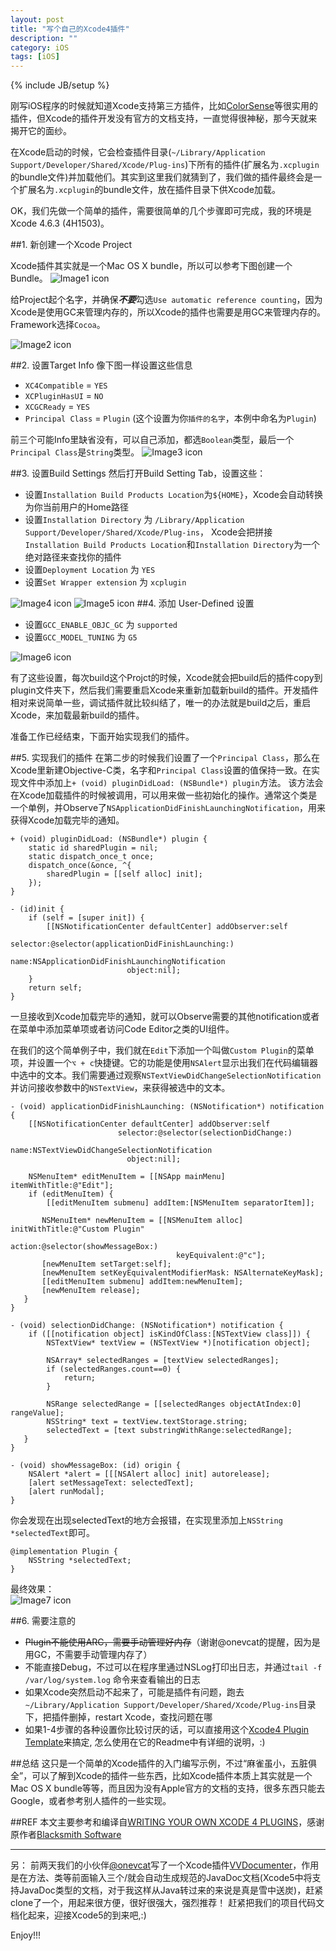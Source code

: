 ```yaml
---
layout: post
title: "写个自己的Xcode4插件"
description: ""
category: iOS
tags: [iOS]
---
```

{% include JB/setup %}

刚写iOS程序的时候就知道Xcode支持第三方插件，比如[ColorSense](https://github.com/omz/ColorSense-for-Xcode)等很实用的插件，但Xcode的插件开发没有官方的文档支持，一直觉得很神秘，那今天就来揭开它的面纱。

在Xcode启动的时候，它会检查插件目录(`~/Library/Application Support/Developer/Shared/Xcode/Plug-ins`)下所有的插件(扩展名为`.xcplugin`的bundle文件)并加载他们。其实到这里我们就猜到了，我们做的插件最终会是一个扩展名为`.xcplugin`的bundle文件，放在插件目录下供Xcode加载。

OK，我们先做一个简单的插件，需要很简单的几个步骤即可完成，我的环境是Xcode 4.6.3 (4H1503)。

##1. 新创建一个Xcode Project

Xcode插件其实就是一个Mac OS X bundle，所以可以参考下图创建一个Bundle。
![Image1 icon](/assets/resources/xcode_plugin_1.png)

给Project起个名字，并确保***不要***勾选`Use automatic reference counting`，因为Xcode是使用GC来管理内存的，所以Xcode的插件也需要是用GC来管理内存的。Framework选择`Cocoa`。

![Image2 icon](/assets/resources/xcode_plugin_2.png)


##2. 设置Target Info
像下图一样设置这些信息

* `XC4Compatible` = `YES`
* `XCPluginHasUI` = `NO`
* `XCGCReady` = `YES`
* `Principal Class` = `Plugin`  (这个设置为你`插件的名字`，本例中命名为`Plugin`)

前三个可能Info里缺省没有，可以自己添加，都选`Boolean`类型，最后一个`Principal Class`是`String`类型。
![Image3 icon](/assets/resources/xcode_plugin_3.png)

##3. 设置Build Settings
然后打开Build Setting Tab，设置这些：

* 设置`Installation Build Products Location`为`${HOME}`，Xcode会自动转换为你当前用户的Home路径
* 设置`Installation Directory` 为 `/Library/Application Support/Developer/Shared/Xcode/Plug-ins`， Xcode会把拼接`Installation Build Products Location`和`Installation Directory`为一个绝对路径来查找你的插件
* 设置`Deployment Location` 为 `YES`
* 设置`Set Wrapper extension` 为 `xcplugin`

![Image4 icon](/assets/resources/xcode_plugin_4.png)
![Image5 icon](/assets/resources/xcode_plugin_5.png)
##4. 添加 User-Defined 设置

* 设置`GCC_ENABLE_OBJC_GC` 为 `supported`
* 设置`GCC_MODEL_TUNING` 为 `G5`

![Image6 icon](/assets/resources/xcode_plugin_6.png)

有了这些设置，每次build这个Projct的时候，Xcode就会把build后的插件copy到plugin文件夹下，然后我们需要重启Xcode来重新加载新build的插件。开发插件相对来说简单一些，调试插件就比较纠结了，唯一的办法就是build之后，重启Xcode，来加载最新build的插件。

准备工作已经结束，下面开始实现我们的插件。

##5. 实现我们的插件
在第二步的时候我们设置了一个`Principal Class`，那么在Xcode里新建Objective-C类，名字和`Principal Class`设置的值保持一致。在实现文件中添加上`+ (void) pluginDidLoad: (NSBundle*) plugin`方法。 该方法会在Xcode加载插件的时候被调用，可以用来做一些初始化的操作。通常这个类是一个单例，并Observe了`NSApplicationDidFinishLaunchingNotification`，用来获得Xcode加载完毕的通知。

	+ (void) pluginDidLoad: (NSBundle*) plugin {
		static id sharedPlugin = nil;
		static dispatch_once_t once;
		dispatch_once(&once, ^{
			sharedPlugin = [[self alloc] init];
		});
	}
	
	- (id)init {
		if (self = [super init]) {
			[[NSNotificationCenter defaultCenter] addObserver:self 
	                        selector:@selector(applicationDidFinishLaunching:) 
	                            name:NSApplicationDidFinishLaunchingNotification 
	                          object:nil];
		}
		return self;
	}


一旦接收到Xcode加载完毕的通知，就可以Observe需要的其他notification或者在菜单中添加菜单项或者访问Code Editor之类的UI组件。

在我们的这个简单例子中，我们就在`Edit`下添加一个叫做`Custom Plugin`的菜单项，并设置一个`⌥ + c`快捷键。它的功能是使用`NSAlert`显示出我们在代码编辑器中选中的文本。我们需要通过观察`NSTextViewDidChangeSelectionNotification`并访问接收参数中的`NSTextView`，来获得被选中的文本。

	- (void) applicationDidFinishLaunching: (NSNotification*) notification {
	    [[NSNotificationCenter defaultCenter] addObserver:self 
	                        selector:@selector(selectionDidChange:) 
	                            name:NSTextViewDidChangeSelectionNotification 
	                          object:nil];
	
	    NSMenuItem* editMenuItem = [[NSApp mainMenu] itemWithTitle:@"Edit"];
	    if (editMenuItem) {
	        [[editMenuItem submenu] addItem:[NSMenuItem separatorItem]];
	
	       NSMenuItem* newMenuItem = [[NSMenuItem alloc] initWithTitle:@"Custom Plugin" 
	                                            action:@selector(showMessageBox:) 
	                                     keyEquivalent:@"c"];
	       [newMenuItem setTarget:self];
	       [newMenuItem setKeyEquivalentModifierMask: NSAlternateKeyMask];
	       [[editMenuItem submenu] addItem:newMenuItem];
	       [newMenuItem release];
	   }
	}
	
	- (void) selectionDidChange: (NSNotification*) notification {
	    if ([[notification object] isKindOfClass:[NSTextView class]]) {
	        NSTextView* textView = (NSTextView *)[notification object];
	
	        NSArray* selectedRanges = [textView selectedRanges];
	        if (selectedRanges.count==0) {
	            return;
	        }
	
	        NSRange selectedRange = [[selectedRanges objectAtIndex:0] rangeValue];
	        NSString* text = textView.textStorage.string;
	        selectedText = [text substringWithRange:selectedRange];
	   }
	}
	
	- (void) showMessageBox: (id) origin {
	    NSAlert *alert = [[[NSAlert alloc] init] autorelease];
	    [alert setMessageText: selectedText];
	    [alert runModal];
	}

你会发现在出现selectedText的地方会报错，在实现里添加上`NSString *selectedText`即可。

	@implementation Plugin {
	    NSString *selectedText;
	}

最终效果：  
![Image7 icon](/assets/resources/xcode_plugin_7.png)


##6. 需要注意的
* ~~Plugin不能使用ARC，需要手动管理好内存~~（谢谢@onevcat的提醒，因为是用GC，不需要手动管理内存了）
* 不能直接Debug，不过可以在程序里通过NSLog打印出日志，并通过`tail -f /var/log/system.log`	命令来查看输出的日志
* 如果Xcode突然启动不起来了，可能是插件有问题，跑去`~/Library/Application Support/Developer/Shared/Xcode/Plug-ins`目录下，把插件删掉，restart Xcode，查找问题在哪
* 如果1-4步骤的各种设置你比较讨厌的话，可以直接用这个[Xcode4 Plugin Template](https://github.com/kattrali/Xcode4-Plugin-Template)来搞定, 怎么使用在它的Readme中有详细的说明，:)

##总结
这只是一个简单的Xcode插件的入门编写示例，不过“麻雀虽小，五脏俱全”，可以了解到Xcode的插件一些东西，比如Xcode插件本质上其实就是一个Mac OS X bundle等等，而且因为没有Apple官方的文档的支持，很多东西只能去Google，或者参考别人插件的一些实现。


##REF
本文主要参考和编译自[WRITING YOUR OWN XCODE 4 PLUGINS](http://blacksmithsoftware.com/blog/2012/11/19/writing-your-own-xcode4-plugins)，感谢原作者[Blacksmith Software](http://twitter.com/#!/BlacksmithSW)

---

另：
前两天我们的小伙伴[@onevcat](http://weibo.com/onevcat)写了一个Xcode插件[VVDocumenter](https://github.com/onevcat/VVDocumenter-Xcode?source=c)，作用是在方法、类等前面输入三个/就会自动生成规范的JavaDoc文档(Xcode5中将支持JavaDoc类型的文档，对于我这样从Java转过来的来说是真是雪中送炭)，赶紧clone了一个，用起来很方便，很好很强大，强烈推荐！ 赶紧把我们的项目代码文档化起来，迎接Xcode5的到来吧,:)


Enjoy!!!


